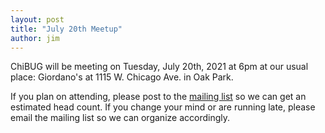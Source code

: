 ```yaml
---
layout: post
title: "July 20th Meetup"
author: jim
---
```


ChiBUG will be meeting on
Tuesday, July 20th, 2021
at
6pm
at
our usual place: Giordano's at 1115 W. Chicago Ave. in Oak Park.

If you plan on attending, please post to the
[mailing list](https://groups.io/g/chibug)
so we can get an estimated head count.
If you change your mind or are running late, please email the mailing list so
we can organize accordingly.
